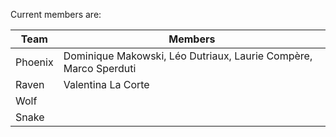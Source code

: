 Current members are:

|Team|Members|
|----|-------|
|Phoenix|Dominique Makowski, Léo Dutriaux, Laurie Compère, Marco Sperduti|
|Raven|Valentina La Corte|
|Wolf||
|Snake||
